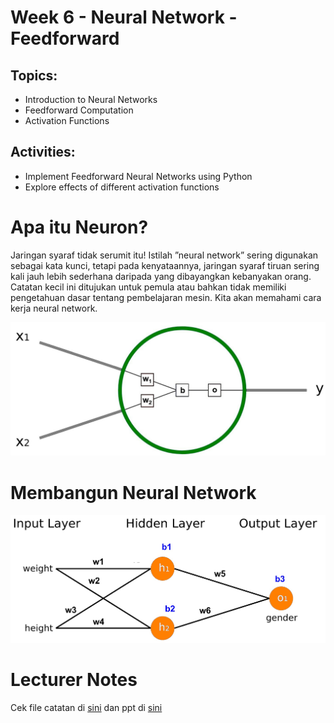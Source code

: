 # Week 6 - Neural Network - Feedforward
## Topics:
- Introduction to Neural Networks
- Feedforward Computation
- Activation Functions

## Activities:
- Implement Feedforward Neural Networks using Python
- Explore effects of different activation functions

# Apa itu Neuron?
Jaringan syaraf tidak serumit itu! Istilah ”neural network” sering digunakan sebagai kata
kunci, tetapi pada kenyataannya, jaringan syaraf tiruan sering kali jauh lebih sederhana
daripada yang dibayangkan kebanyakan orang. Catatan kecil ini ditujukan untuk pemula
atau bahkan tidak memiliki pengetahuan dasar tentang pembelajaran mesin. Kita akan
memahami cara kerja neural network. 

![Neuron](neuron.jpg)

# Membangun Neural Network
![Neural Network](neuralnetwork.jpg)

# Lecturer Notes
Cek file catatan di [sini](lecturer_notes.pdf) dan ppt di [sini](ppt.pdf)